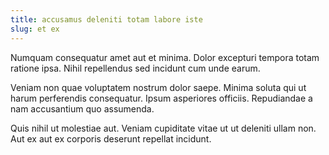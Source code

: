 ```yaml
---
title: accusamus deleniti totam labore iste
slug: et ex
---
```


Numquam consequatur amet aut et minima. Dolor excepturi tempora totam ratione ipsa. Nihil repellendus sed incidunt cum unde earum.

Veniam non quae voluptatem nostrum dolor saepe. Minima soluta qui ut harum perferendis consequatur. Ipsum asperiores officiis. Repudiandae a nam accusantium quo assumenda.

Quis nihil ut molestiae aut. Veniam cupiditate vitae ut ut deleniti ullam non. Aut ex aut ex corporis deserunt repellat incidunt.
